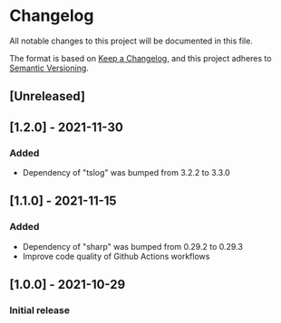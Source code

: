# Changelog

All notable changes to this project will be documented in this file.

The format is based on [Keep a Changelog](https://keepachangelog.com/en/1.0.0/),
and this project adheres to [Semantic Versioning](https://semver.org/spec/v2.0.0.html).

## [Unreleased]

## [1.2.0] - 2021-11-30

### Added

- Dependency of "tslog" was bumped from 3.2.2 to 3.3.0

## [1.1.0] - 2021-11-15

### Added

- Dependency of "sharp" was bumped from 0.29.2 to 0.29.3
- Improve code quality of Github Actions workflows

## [1.0.0] - 2021-10-29

### Initial release
